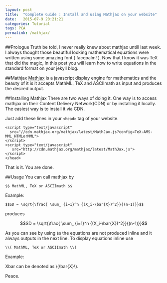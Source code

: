 ```yaml
---
layout: post
title:  "Complete Guide : Install and using Mathjax on your website"
date:   2015-07-9 20:21:21
categories: Tutorial
tags: PCA
permalink: /mathjax/
---
```


##Prologue
Truth be told, I never really knew about mathjax untill last week. I always thought those beautiful looking mathematical equations were written using some amazing font ( facepalm! ). Now that I know it was TeX that did the magic, In this post you will learn how to write equations in the standard format on your jekyll blog.

##Mathjax
[Mathjax](http://www.mathjax.org) is a javascript display engine for mathematics and the beauty of it is it accepts MathML, TeX and ASCIImath as input and produces the desired output.

##Installing Mathjax
There are two ways of doing it. One way is to access mathjax on their Content Delivery Network(CDN) or by installing it locally. The easiest way is to install it via CDN.

Just add these lines in your `<head>` tag of your website.

```
<script type="text/javascript"
  src="//cdn.mathjax.org/mathjax/latest/MathJax.js?config=TeX-AMS-MML_HTMLorMML">
</script>
<script type="text/javascript"
   src="http://cdn.mathjax.org/mathjax/latest/MathJax.js">
</script>
</head>
```

That is it. You are done.

##Usage
You can call mathjax by

	$$ MathML, TeX or ASCIImath $$

Example:

	$$SD = \sqrt{\frac{ \sum_ {i=1}^n {(X_i-\bar{X})^2}}{(n-1)}}$$

produces

$$SD = \sqrt{\frac{ \sum_ {i=1}^n {(X_i-\bar{X})^2}}{(n-1)}}$$

As you can see by using `$$` the equations are not produced inline and it always outputs in the next line. To display equations inline use

	\\( MathML, TeX or ASCIImath \\)

Example:

Xbar can be denoted as \\(\bar{X}\\).

Peace.


